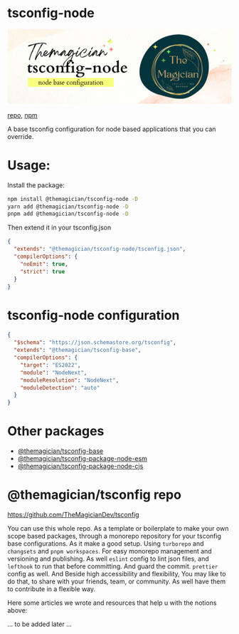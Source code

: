 # tsconfig-node

![the magician tsconfig-node banner](/packages/tsconfig-node/imgs/banner.png)

[repo](https://github.com/TheMagicianDev/tsconfig), [npm](https://www.npmjs.com/package/@themagician/tsconfig-node)

A base tsconfig configuration for node based applications that you can override.

# Usage:

Install the package:

```sh
npm install @themagician/tsconfig-node -D
yarn add @themagician/tsconfig-node -D
pnpm add @themagician/tsconfig-node -D
```

Then extend it in your tsconfig.json

```json
{
  "extends": "@themagician/tsconfig-node/tsconfig.json",
  "compilerOptions": {
    "noEmit": true,
    "strict": true
  }
}
```
# tsconfig-node configuration

```json
{
  "$schema": "https://json.schemastore.org/tsconfig",
  "extends": "@themagician/tsconfig-base",
  "compilerOptions": {
    "target": "ES2022",
    "module": "NodeNext",
    "moduleResolution": "NodeNext",
    "moduleDetection": "auto"
  }
}
```

# Other packages

- [@themagician/tsconfig-base](https://www.npmjs.com/package/@themagician/tsconfig-base)
- [@themagician/tsconfig-package-node-esm](https://www.npmjs.com/package/@themagician/tsconfig-package-node-esm)
- [@themagician/tsconfig-package-node-cjs](https://www.npmjs.com/package/@themagician/tsconfig-package-node-cjs)


# @themagician/tsconfig repo

https://github.com/TheMagicianDev/tsconfig

You can use this whole repo. As a template or boilerplate to make your own scope based packages, through a monorepo repository for your tsconfig base configurations. As it make a good setup. Using `turborepo` and `changsets` and `pnpm workspaces`. For easy monorepo management and versioning and publishing. As well `eslint` config to lint json files, and `lefthook` to run that before committing. And guard the commit. `prettier` config as well. And Beside high accessibility and flexibility, You may like to do that, to share with your friends, team, or community. As well have them to contribute in a flexible way.

Here some articles we wrote and resources that help u with the notions above:

... to be added later ...
